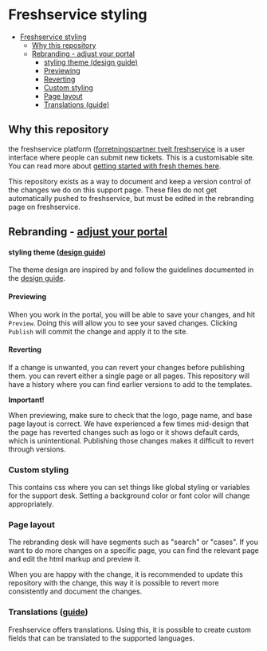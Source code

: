 # Freshservice styling 

- [Freshservice styling](#freshservice-styling)
  - [Why this repository](#why-this-repository)
  - [Rebranding - adjust your portal](#rebranding---adjust-your-portal)
      - [styling theme (design guide)](#styling-theme-design-guide)
      - [Previewing](#previewing)
      - [Reverting](#reverting)
    - [Custom styling](#custom-styling)
    - [Page layout](#page-layout)
    - [Translations (guide)](#translations-guide)

## Why this repository

the freshservice platform ([forretningspartner tveit freshservice][tveit-freshservice] 
is a user interface where people can submit new tickets. 
This is a customisable site. You can read more about [getting started with fresh themes here][fresh-themes].

This repository exists as a way to document and keep a version control of 
the changes we do on this support page. These files do not get automatically 
pushed to freshservice, but must be edited in the rebranding page on freshservice.

## Rebranding - [adjust your portal][portal]

#### styling theme ([design guide][design-guide])

The theme design are inspired by and follow the guidelines documented in the  [design guide][design-guide].

#### Previewing

When you work in the portal, you will be able to save your changes, and hit `Preview`.
Doing this will allow you to see your saved changes. Clicking `Publish` will commit the
change and apply it to the site. 


#### Reverting

If a change is unwanted, you can revert your changes before publishing them. you can revert
either a single page or all pages. This repository will have a history where you can find earlier
versions to add to the templates.  


**Important!**

When previewing, make sure to check that the logo, page name, and base page layout is correct. 
We have experienced a few times mid-design that the page has reverted changes such as logo or it shows default cards, which is unintentional.
Publishing those changes makes it difficult to revert through versions. 

### Custom styling

This contains css where you can set things like global styling or variables 
for the support desk. Setting a background color or font color will change appropriately.

### Page layout

The rebranding desk will have segments such as "search" or "cases". If you want to do more 
changes on a specific page, you can find the relevant page and edit the html markup and preview it.

When you are happy with the change, it is recommended to update this repository with the change,
this way it is possible to revert more consistently and document the changes.

### Translations ([guide][translations])

Freshservice offers translations. Using this, it is possible to create custom fields
that can be translated to the supported languages. 

[tveit-freshservice]: <https://forretningspartnertveit.freshservice.com/support/home>
[fresh-themes]: <https://support.freshservice.com/en/support/solutions/articles/50000003061-adding-custom-styles-to-your-portal>
[portal]: <https://forretningspartnertveit.freshservice.com/a/portals/54000001562/customise/home-page-designer>
[translations]: <https://support.freshservice.com/en/support/solutions/articles/50000000046-configure-multilingual-ticket-forms>
[design-guide]: <https://design.sparebank1.no/>